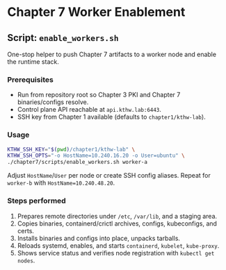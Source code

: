 # Chapter 7 Worker Enablement

## Script: `enable_workers.sh`

One-stop helper to push Chapter 7 artifacts to a worker node and enable the runtime stack.

### Prerequisites
- Run from repository root so Chapter 3 PKI and Chapter 7 binaries/configs resolve.
- Control plane API reachable at `api.kthw.lab:6443`.
- SSH key from Chapter 1 available (defaults to `chapter1/kthw-lab`).

### Usage
```bash
KTHW_SSH_KEY="$(pwd)/chapter1/kthw-lab" \
KTHW_SSH_OPTS="-o HostName=10.240.16.20 -o User=ubuntu" \
./chapter7/scripts/enable_workers.sh worker-a
```

Adjust `HostName`/`User` per node or create SSH config aliases. Repeat for `worker-b` with `HostName=10.240.48.20`.

### Steps performed
1. Prepares remote directories under `/etc`, `/var/lib`, and a staging area.
2. Copies binaries, containerd/crictl archives, configs, kubeconfigs, and certs.
3. Installs binaries and configs into place, unpacks tarballs.
4. Reloads systemd, enables, and starts `containerd`, `kubelet`, `kube-proxy`.
5. Shows service status and verifies node registration with `kubectl get nodes`.
